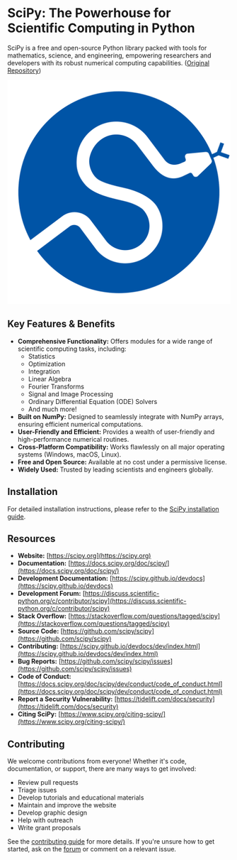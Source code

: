 <!-- SEO-optimized README -->

# SciPy: The Powerhouse for Scientific Computing in Python

SciPy is a free and open-source Python library packed with tools for mathematics, science, and engineering, empowering researchers and developers with its robust numerical computing capabilities. ([Original Repository](https://github.com/scipy/scipy))

[![SciPy Logo](https://raw.githubusercontent.com/scipy/scipy/main/doc/source/_static/logo.svg)](https://scipy.org)

## Key Features & Benefits

*   **Comprehensive Functionality:** Offers modules for a wide range of scientific computing tasks, including:
    *   Statistics
    *   Optimization
    *   Integration
    *   Linear Algebra
    *   Fourier Transforms
    *   Signal and Image Processing
    *   Ordinary Differential Equation (ODE) Solvers
    *   And much more!
*   **Built on NumPy:** Designed to seamlessly integrate with NumPy arrays, ensuring efficient numerical computations.
*   **User-Friendly and Efficient:** Provides a wealth of user-friendly and high-performance numerical routines.
*   **Cross-Platform Compatibility:** Works flawlessly on all major operating systems (Windows, macOS, Linux).
*   **Free and Open Source:** Available at no cost under a permissive license.
*   **Widely Used:** Trusted by leading scientists and engineers globally.

## Installation

For detailed installation instructions, please refer to the [SciPy installation guide](https://scipy.org/install/).

## Resources

*   **Website:** [https://scipy.org](https://scipy.org)
*   **Documentation:** [https://docs.scipy.org/doc/scipy/](https://docs.scipy.org/doc/scipy/)
*   **Development Documentation:** [https://scipy.github.io/devdocs](https://scipy.github.io/devdocs)
*   **Development Forum:** [https://discuss.scientific-python.org/c/contributor/scipy](https://discuss.scientific-python.org/c/contributor/scipy)
*   **Stack Overflow:** [https://stackoverflow.com/questions/tagged/scipy](https://stackoverflow.com/questions/tagged/scipy)
*   **Source Code:** [https://github.com/scipy/scipy](https://github.com/scipy/scipy)
*   **Contributing:** [https://scipy.github.io/devdocs/dev/index.html](https://scipy.github.io/devdocs/dev/index.html)
*   **Bug Reports:** [https://github.com/scipy/scipy/issues](https://github.com/scipy/scipy/issues)
*   **Code of Conduct:** [https://docs.scipy.org/doc/scipy/dev/conduct/code_of_conduct.html](https://docs.scipy.org/doc/scipy/dev/conduct/code_of_conduct.html)
*   **Report a Security Vulnerability:** [https://tidelift.com/docs/security](https://tidelift.com/docs/security)
*   **Citing SciPy:** [https://www.scipy.org/citing-scipy/](https://www.scipy.org/citing-scipy/)

## Contributing

We welcome contributions from everyone!  Whether it's code, documentation, or support, there are many ways to get involved:

*   Review pull requests
*   Triage issues
*   Develop tutorials and educational materials
*   Maintain and improve the website
*   Develop graphic design
*   Help with outreach
*   Write grant proposals

See the [contributing guide](https://scipy.github.io/devdocs/dev/index.html) for more details. If you're unsure how to get started, ask on the [forum](https://discuss.scientific-python.org/c/contributor/scipy) or comment on a relevant issue.